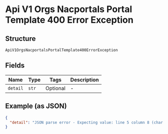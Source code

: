 
# Api V1 Orgs Nacportals Portal Template 400 Error Exception

## Structure

`ApiV1OrgsNacportalsPortalTemplate400ErrorException`

## Fields

| Name | Type | Tags | Description |
|  --- | --- | --- | --- |
| `detail` | `str` | Optional | - |

## Example (as JSON)

```json
{
  "detail": "JSON parse error - Expecting value: line 5 column 8 (char 56)"
}
```

